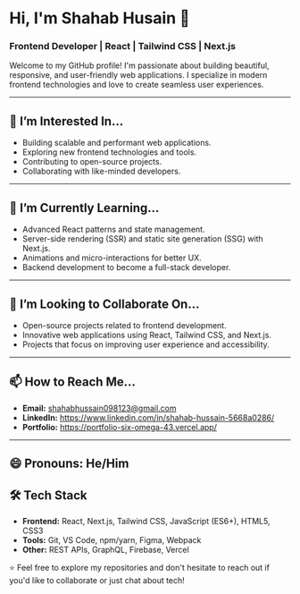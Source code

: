 # Hi, I'm Shahab Husain 👋

### Frontend Developer | React | Tailwind CSS | Next.js

Welcome to my GitHub profile! I'm passionate about building beautiful, responsive, and user-friendly web applications. I specialize in modern frontend technologies and love to create seamless user experiences.

---

## 👀 **I’m Interested In...**
- Building scalable and performant web applications.
- Exploring new frontend technologies and tools.
- Contributing to open-source projects.
- Collaborating with like-minded developers.

---

## 🌱 **I’m Currently Learning...**
- Advanced React patterns and state management.
- Server-side rendering (SSR) and static site generation (SSG) with Next.js.
- Animations and micro-interactions for better UX.
- Backend development to become a full-stack developer.

---

## 💞️ **I’m Looking to Collaborate On...**
- Open-source projects related to frontend development.
- Innovative web applications using React, Tailwind CSS, and Next.js.
- Projects that focus on improving user experience and accessibility.

---

## 📫 **How to Reach Me...**
- **Email:** shahabhussain098123@gmail.com
- **LinkedIn:** https://www.linkedin.com/in/shahab-hussain-5668a0286/
- **Portfolio:** https://portfolio-six-omega-43.vercel.app/

---

## 😄 **Pronouns:** He/Him


## 🛠️ **Tech Stack**
- **Frontend:** React, Next.js, Tailwind CSS, JavaScript (ES6+), HTML5, CSS3
- **Tools:** Git, VS Code, npm/yarn, Figma, Webpack
- **Other:** REST APIs, GraphQL, Firebase, Vercel


⭐️ Feel free to explore my repositories and don't hesitate to reach out if you'd like to collaborate or just chat about tech!
